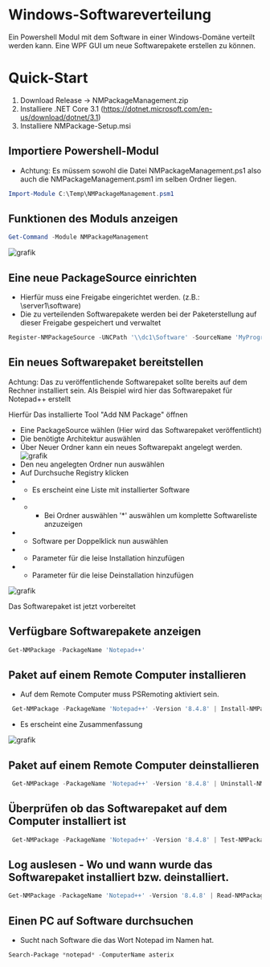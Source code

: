 # Windows-Softwareverteilung
Ein Powershell Modul mit dem Software in einer Windows-Domäne verteilt werden kann. 
Eine WPF GUI um neue Softwarepakete erstellen zu können.


# Quick-Start

1. Download Release -> NMPackageManagement.zip 
2. Installiere .NET Core 3.1 (https://dotnet.microsoft.com/en-us/download/dotnet/3.1)
2. Installiere NMPackage-Setup.msi

## Importiere Powershell-Modul
- Achtung: Es müssem sowohl die Datei NMPackageManagement.ps1 also auch die NMPackageManagement.psm1 im selben Ordner liegen.

```powershell
Import-Module C:\Temp\NMPackageManagement.psm1
```

## Funktionen des Moduls anzeigen

```PowerShell
Get-Command -Module NMPackageManagement
```
![grafik](https://user-images.githubusercontent.com/72456947/214558281-6bb4c445-76d6-4e9e-9377-d6bc628f02b3.png)

## Eine neue PackageSource einrichten
- Hierfür muss eine Freigabe eingerichtet werden. (z.B.: \\server1\software)
- Die zu verteilenden Softwarepakete werden bei der Paketerstellung auf dieser Freigabe gespeichert und verwaltet

```Powershell
Register-NMPackageSource -UNCPath '\\dc1\Software' -SourceName 'MyPrograms'
```

## Ein neues Softwarepaket bereitstellen
Achtung: Das zu veröffentlichende Softwarepaket sollte bereits auf dem Rechner installiert sein.
Als Beispiel wird hier das Softwarepaket für Notepad++ erstellt

Hierfür Das installierte Tool "Add NM Package" öffnen
- Eine PackageSource wählen (Hier wird das Softwarepaket veröffentlicht)
- Die benötigte Architektur auswählen
-  Über Neuer Ordner kann ein neues Softwarepakt angelegt werden.
![grafik](https://user-images.githubusercontent.com/72456947/214571092-d2e3e2ec-f292-480c-b1d3-0e9d9ae0eeee.png)
- Den neu angelegten Ordner nun auswählen
- Auf Durchsuche Registry klicken
- - Es erscheint eine Liste mit installierter Software
- - - Bei Ordner auswählen '*' auswählen um komplette Softwareliste anzuzeigen
- - Software per Doppelklick nun auswählen
- - Parameter für die leise Installation hinzufügen
- - Parameter für die leise Deinstallation hinzufügen

![grafik](https://user-images.githubusercontent.com/72456947/214571959-617d29b0-5e6d-4921-a14f-9fa3ebd6a223.png)

Das Softwarepaket ist jetzt vorbereitet

## Verfügbare Softwarepakete anzeigen

```Powershell
Get-NMPackage -PackageName 'Notepad++'
```

## Paket auf einem Remote Computer installieren
- Auf dem Remote Computer muss PSRemoting aktiviert sein.

```Powershell
 Get-NMPackage -PackageName 'Notepad++' -Version '8.4.8' | Install-NMPackage -ComputerName asterix
```
- Es erscheint eine Zusammenfassung


![grafik](https://user-images.githubusercontent.com/72456947/214573223-e9a925f3-a826-4345-aac5-f22fd850edee.png)

## Paket auf einem Remote Computer deinstallieren

```Powershell
 Get-NMPackage -PackageName 'Notepad++' -Version '8.4.8' | Uninstall-NMPackage -ComputerName asterix
```

## Überprüfen ob das Softwarepaket auf dem Computer installiert ist

```Powershell
 Get-NMPackage -PackageName 'Notepad++' -Version '8.4.8' | Test-NMPackage -ComputerName asterix
```

## Log auslesen - Wo und wann wurde das Softwarepaket installiert bzw. deinstalliert.

```Powershell
Get-NMPackage -PackageName 'Notepad++' -Version '8.4.8' | Read-NMPackageLog
```

## Einen PC auf Software durchsuchen
- Sucht nach Software die das Wort Notepad im Namen hat.

```Powershell
Search-Package *notepad* -ComputerName asterix
```

